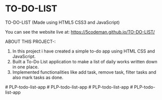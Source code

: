 # TO-DO-LIST

TO-DO-LIST (Made using HTML5 CSS3 and JavaScript)

You can see the website live at: https://5codeman.github.io/TO-DO-LIST/

ABOUT THIS PROJECT-:

  1. In this project i have created a simple to-do app using HTML CSS and JavaScript.
  2. Built a To-Do List application to make a list of daily works written down in one place.
  3. Implemented functionalities like add task, remove task, filter tasks and also mark tasks as done.
 
#   P L P - t o d o - l i s t - a p p  
 #   P L P - t o d o - l i s t - a p p  
 #   P L P - t o d o - l i s t - a p p  
 #   P L P - t o d o - l i s t - a p p  
 